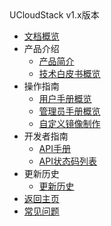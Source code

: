 <div class="sidebar_title icon-product__ucloudstack">UCloudStack v1.x版本</div>

* [文档概览](UCloudStack/README.md)
* 产品介绍
  * [产品简介](UCloudStack/v1.x/introduction/README.md)
  * [技术白皮书概览](UCloudStack/v1.x/techwhitepaper/README.md)
* 操作指南
  * [用户手册概览](UCloudStack/v1.x/userguide/README.md)
  * [管理员手册概览](UCloudStack/v1.x/adminguide/README.md)
  * [自定义镜像制作](UCloudStack/v1.x/customimage/README.md)
* 开发者指南
  * [API手册](UCloudStack/v1.x/apiguide/README.md)
  * [API状态码列表](UCloudStack/v1.x/apiretcode/README.md)
* 更新历史
  * [更新历史](UCloudStack/changelog/v1.x/README.md)
* [返回主页](UCloudStack/README.md)
* [常见问题](UCloudStack/faq.md)







